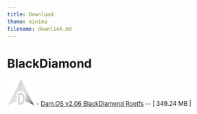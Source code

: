 ```yaml
---
title: Download
theme: minima
filename: downlink.md
---
```


# BlackDiamond
![DAMOS_ICO](https://github.com/SMGXSCRIPTS/Dam.OS/raw/main/lib/DAM.OS-LOGO_V3_64x64.png) - [Dam.OS v2.06 BlackDiamond Rootfs](https://github.com/SMGXSCRIPTS/Dam.OS/releases/download/Rootfs/damos-arm64-rootfs.tar.xz) -- | 349.24 MB |
